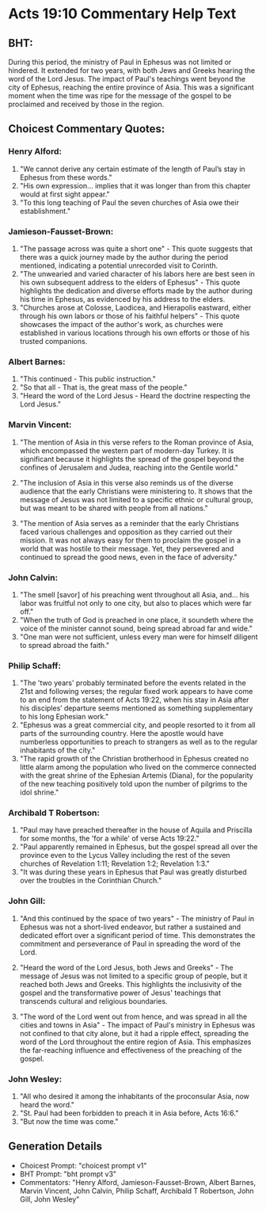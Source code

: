 # Acts 19:10 Commentary Help Text

## BHT:
During this period, the ministry of Paul in Ephesus was not limited or hindered. It extended for two years, with both Jews and Greeks hearing the word of the Lord Jesus. The impact of Paul's teachings went beyond the city of Ephesus, reaching the entire province of Asia. This was a significant moment when the time was ripe for the message of the gospel to be proclaimed and received by those in the region.

## Choicest Commentary Quotes:
### Henry Alford:
1. "We cannot derive any certain estimate of the length of Paul’s stay in Ephesus from these words."
2. "His own expression... implies that it was longer than from this chapter would at first sight appear."
3. "To this long teaching of Paul the seven churches of Asia owe their establishment."

### Jamieson-Fausset-Brown:
1. "The passage across was quite a short one" - This quote suggests that there was a quick journey made by the author during the period mentioned, indicating a potential unrecorded visit to Corinth.
2. "The unwearied and varied character of his labors here are best seen in his own subsequent address to the elders of Ephesus" - This quote highlights the dedication and diverse efforts made by the author during his time in Ephesus, as evidenced by his address to the elders.
3. "Churches arose at Colosse, Laodicea, and Hierapolis eastward, either through his own labors or those of his faithful helpers" - This quote showcases the impact of the author's work, as churches were established in various locations through his own efforts or those of his trusted companions.

### Albert Barnes:
1. "This continued - This public instruction."
2. "So that all - That is, the great mass of the people."
3. "Heard the word of the Lord Jesus - Heard the doctrine respecting the Lord Jesus."

### Marvin Vincent:
1. "The mention of Asia in this verse refers to the Roman province of Asia, which encompassed the western part of modern-day Turkey. It is significant because it highlights the spread of the gospel beyond the confines of Jerusalem and Judea, reaching into the Gentile world."

2. "The inclusion of Asia in this verse also reminds us of the diverse audience that the early Christians were ministering to. It shows that the message of Jesus was not limited to a specific ethnic or cultural group, but was meant to be shared with people from all nations."

3. "The mention of Asia serves as a reminder that the early Christians faced various challenges and opposition as they carried out their mission. It was not always easy for them to proclaim the gospel in a world that was hostile to their message. Yet, they persevered and continued to spread the good news, even in the face of adversity."

### John Calvin:
1. "The smell [savor] of his preaching went throughout all Asia, and... his labor was fruitful not only to one city, but also to places which were far off."
2. "When the truth of God is preached in one place, it soundeth where the voice of the minister cannot sound, being spread abroad far and wide."
3. "One man were not sufficient, unless every man were for himself diligent to spread abroad the faith."

### Philip Schaff:
1. "The 'two years' probably terminated before the events related in the 21st and following verses; the regular fixed work appears to have come to an end from the statement of Acts 19:22, when his stay in Asia after his disciples’ departure seems mentioned as something supplementary to his long Ephesian work."
2. "Ephesus was a great commercial city, and people resorted to it from all parts of the surrounding country. Here the apostle would have numberless opportunities to preach to strangers as well as to the regular inhabitants of the city."
3. "The rapid growth of the Christian brotherhood in Ephesus created no little alarm among the population who lived on the commerce connected with the great shrine of the Ephesian Artemis (Diana), for the popularity of the new teaching positively told upon the number of pilgrims to the idol shrine."

### Archibald T Robertson:
1. "Paul may have preached thereafter in the house of Aquila and Priscilla for some months, the 'for a while' of verse Acts 19:22." 
2. "Paul apparently remained in Ephesus, but the gospel spread all over the province even to the Lycus Valley including the rest of the seven churches of Revelation 1:11; Revelation 1:2; Revelation 1:3." 
3. "It was during these years in Ephesus that Paul was greatly disturbed over the troubles in the Corinthian Church."

### John Gill:
1. "And this continued by the space of two years" - The ministry of Paul in Ephesus was not a short-lived endeavor, but rather a sustained and dedicated effort over a significant period of time. This demonstrates the commitment and perseverance of Paul in spreading the word of the Lord.

2. "Heard the word of the Lord Jesus, both Jews and Greeks" - The message of Jesus was not limited to a specific group of people, but it reached both Jews and Greeks. This highlights the inclusivity of the gospel and the transformative power of Jesus' teachings that transcends cultural and religious boundaries.

3. "The word of the Lord went out from hence, and was spread in all the cities and towns in Asia" - The impact of Paul's ministry in Ephesus was not confined to that city alone, but it had a ripple effect, spreading the word of the Lord throughout the entire region of Asia. This emphasizes the far-reaching influence and effectiveness of the preaching of the gospel.

### John Wesley:
1. "All who desired it among the inhabitants of the proconsular Asia, now heard the word." 
2. "St. Paul had been forbidden to preach it in Asia before, Acts 16:6."
3. "But now the time was come."


## Generation Details
- Choicest Prompt: "choicest prompt v1"
- BHT Prompt: "bht prompt v3"
- Commentators: "Henry Alford, Jamieson-Fausset-Brown, Albert Barnes, Marvin Vincent, John Calvin, Philip Schaff, Archibald T Robertson, John Gill, John Wesley"
